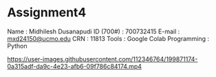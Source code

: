 # Assignment4

Name : Midhilesh Dusanapudi 
ID (700#) : 700732415 
E-mail : mxd24150@ucmo.edu 
CRN : 11813
Tools : Google Colab 
Programming : Python


https://user-images.githubusercontent.com/112346764/199871174-0a315adf-da9c-4e23-afb6-09f786c84174.mp4
